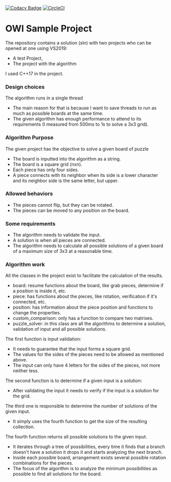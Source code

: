 [![Codacy Badge](https://api.codacy.com/project/badge/Grade/d9cb9f6e95a04455963045310743b4a9)](https://www.codacy.com/manual/ocarizr/OWI_sample?utm_source=github.com&amp;utm_medium=referral&amp;utm_content=ocarizr/OWI_sample&amp;utm_campaign=Badge_Grade)
[![CircleCI](https://circleci.com/gh/ocarizr/OWI_sample.svg?style=svg)](https://circleci.com/gh/ocarizr/OWI_sample)
# OWI Sample Project

The repository contains a solution (sln) with two projects who can be opened at one using VS2019:
-  A test Project,
-  The project with the algorithm

I used C++17 in the project.

### Design choices

The algorithm runs in a single thread
-  The main reason for that is because I want to save threads to run as much as possible boards at the same time.
-  The given algorithm has enough performance to attend to its requirements (I measured from 500ms to 1s to solve a 3x3 grid).

### Algorithm Purpose

The given project has the objective to solve a given board of puzzle
-  The board is inputted into the algorithm as a string.
-  The board is a square grid (nxn).
-  Each piece has only four sides.
-  A piece connects with its neighbor when its side is a lower character and its neighbor side is the same letter, but upper.

### Allowed behaviors

-  The pieces cannot flip, but they can be rotated.
-  The pieces can be moved to any position on the board.

### Some requirements

-  The algorithm needs to validate the input.
-  A solution is when all pieces are connected.
-  The algorithm needs to calculate all possible solutions of a given board of a maximum size of 3x3 at a reasonable time.

### Algorithm work

All the classes in the project exist to facilitate the calculation of the results.
-  board: resume functions about the board, like grab pieces, determine if a position is inside it, etc.
-  piece: has functions about the pieces, like rotation, verification if it's connected, etc.
-  position: has information about the piece position and functions to change the properties.
-  custom_comparison: only has a function to compare two matrixes.
-  puzzle_solver: in this class are all the algorithms to determine a solution, validation of input and all possible solutions.

The first function is input validation:
-  It needs to guarantee that the input forms a square grid.
-  The values for the sides of the pieces need to be allowed as mentioned above.
-  The input can only have 4 letters for the sides of the pieces, not more neither less.

The second function is to determine if a given input is a solution:
-  After validating the input it needs to verify if the input is a solution for the grid.

The third one is responsible to determine the number of solutions of the given input.
-  It simply uses the fourth function to get the size of the resulting collection.

The fourth function returns all possible solutions to the given input.
-  It iterates through a tree of possibilities, every time it finds that a branch doesn't have a solution it drops it and starts analyzing the next branch.
-  Inside each possible board, arrangement exists several possible rotation combinations for the pieces.
-  The focus of the algorithm is to analyze the minimum possibilities as possible to find all solutions for the board.
